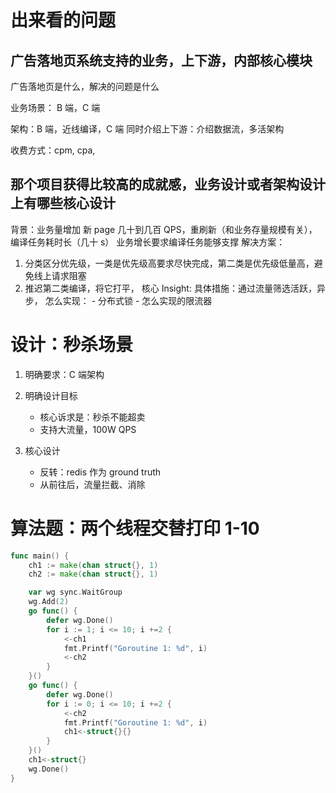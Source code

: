 

# 出来看的问题


## 广告落地页系统支持的业务，上下游，内部核心模块
广告落地页是什么，解决的问题是什么

业务场景： B 端，C 端

架构：B 端，近线编译，C 端
同时介绍上下游：介绍数据流，多活架构

收费方式：cpm, cpa, 

## 那个项目获得比较高的成就感，业务设计或者架构设计上有哪些核心设计
背景：业务量增加 新 page 几十到几百 QPS，重刷新（和业务存量规模有关），编译任务耗时长（几十 s）
业务增长要求编译任务能够支撑
解决方案：
1. 分类区分优先级，一类是优先级高要求尽快完成，第二类是优先级低量高，避免线上请求阻塞
2. 推迟第二类编译，将它打平，
    核心 Insight: 
    具体措施：通过流量筛选活跃，异步，
    怎么实现：
       - 分布式锁
       - 怎么实现的限流器
       
# 设计：秒杀场景
1. 明确要求：C 端架构
2. 明确设计目标
    - 核心诉求是：秒杀不能超卖
    - 支持大流量，100W QPS

3. 核心设计
    - 反转：redis 作为 ground truth
    - 从前往后，流量拦截、消除


# 算法题：两个线程交替打印 1-10
```go
func main() {
    ch1 := make(chan struct{}, 1)
    ch2 := make(chan struct{}, 1)

    var wg sync.WaitGroup
    wg.Add(2)
    go func() {
        defer wg.Done()
        for i := 1; i <= 10; i +=2 {
            <-ch1
            fmt.Printf("Goroutine 1: %d", i)
            <-ch2
        }
    }()
    go func() {
        defer wg.Done()
        for i := 0; i <= 10; i +=2 {
            <-ch2
            fmt.Printf("Goroutine 1: %d", i)
            ch1<-struct{}{}
        }
    }()
    ch1<-struct{}
    wg.Done()
}
```